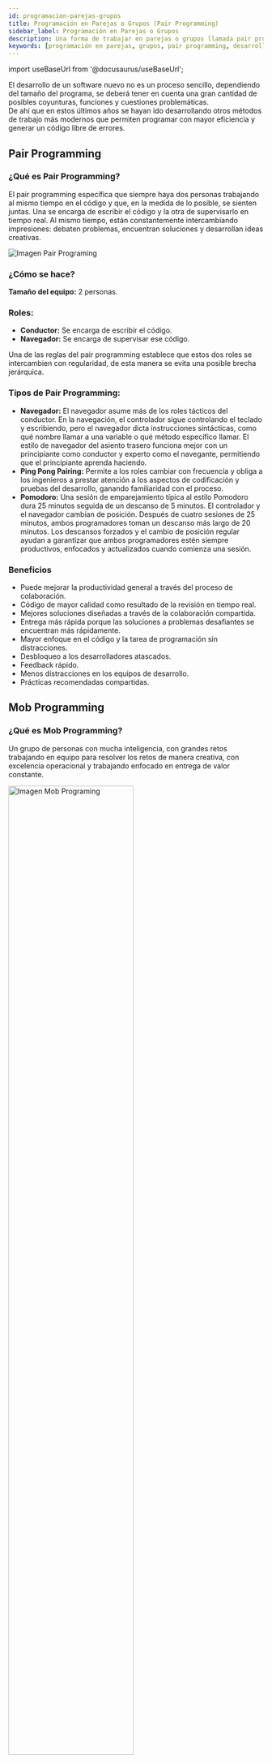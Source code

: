 ```yaml
---
id: programacion-parejas-grupos
title: Programación en Parejas o Grupos (Pair Programming)
sidebar_label: Programación en Parejas o Grupos
description: Una forma de trabajar en parejas o grupos llamada pair programming para asegurar que los trabajos se realicen bien de forma colaborativa.
keywords: [programación en parejas, grupos, pair programming, desarrollo pair programming, software, EOS, EOS Costa Rica, Qué es pair programming, Cómo aplicar pair programming]
---
```

import useBaseUrl from '@docusaurus/useBaseUrl';


El desarrollo de un software nuevo no es un proceso sencillo, dependiendo del tamaño del programa, se deberá tener en cuenta una gran cantidad de posibles coyunturas, funciones y cuestiones problemáticas.  
De ahí que en estos últimos años se hayan ido desarrollando otros métodos de trabajo más modernos que permiten programar con mayor eficiencia y generar un código libre de errores.


## Pair Programming

### ¿Qué es Pair Programming?
El pair programming específica que siempre haya dos personas trabajando al mismo tiempo en el código y que, en la medida de lo posible, se sienten juntas. Una se encarga de escribir el código y la otra de supervisarlo en tiempo real. Al mismo tiempo, están constantemente intercambiando impresiones: debaten problemas, encuentran soluciones y desarrollan ideas creativas. 

<div style={{  textAlign: "center" }}>
<img alt="Imagen Pair Programing"  src={ useBaseUrl( 'img/metodosProgramacion/PairProgramming.png' )} /> </div>

### ¿Cómo se hace?
**Tamaño del equipo:** 2 personas.

### Roles:

- **Conductor:** Se encarga de escribir el código. 
- **Navegador:** Se encarga de supervisar ese código. 

Una de las reglas del pair programming establece que estos dos roles se intercambien con regularidad, de esta manera se evita una posible brecha jerárquica.

### Tipos de Pair Programming:

- **Navegador:** El navegador asume más de los roles tácticos del conductor. En la navegación, el controlador sigue controlando el teclado y escribiendo, pero el navegador dicta instrucciones sintácticas, como qué nombre llamar a una variable o qué método específico llamar. El estilo de navegador del asiento trasero funciona mejor con un principiante como conductor y experto como el navegante, permitiendo que el principiante aprenda haciendo.
- **Ping Pong Pairing:**  Permite a los roles cambiar con frecuencia y obliga a los ingenieros a prestar atención a los aspectos de codificación y pruebas del desarrollo, ganando familiaridad con el proceso.
- **Pomodoro:** Una sesión de emparejamiento típica al estilo Pomodoro dura 25 minutos seguida de un descanso de 5 minutos. El controlador y el navegador cambian de posición. Después de cuatro sesiones de 25 minutos, ambos programadores toman un descanso más largo de 20 minutos. Los descansos forzados y el cambio de posición regular ayudan a garantizar que ambos programadores estén siempre productivos, enfocados y actualizados cuando comienza una sesión.

### Beneficios

- Puede mejorar la productividad general a través del proceso de colaboración.
- Código de mayor calidad como resultado de la revisión en tiempo real.
- Mejores soluciones diseñadas a través de la colaboración compartida.
- Entrega más rápida porque las soluciones a problemas desafiantes se encuentran más rápidamente.
- Mayor enfoque en el código y la tarea de programación sin distracciones.
- Desbloqueo a los desarrolladores atascados.
- Feedback rápido.
- Menos distracciones en los equipos de desarrollo.
- Prácticas recomendadas compartidas.

## Mob Programming

### ¿Qué es Mob Programming?

Un grupo de personas con mucha inteligencia, con grandes retos trabajando en equipo para resolver los retos de manera creativa, con excelencia operacional y trabajando enfocado en entrega de valor constante.
<div style={{  textAlign: "center" }}>
<img alt="Imagen Mob Programing" width="70%" src={ useBaseUrl( 'img/metodosProgramacion/MobProgramming.png' )} /> </div>

### ¿Cómo se hace?

**Tamaño del equipo:** 3-6 personas.

### Roles:

- **Conductor:** Recibe input del equipo y ejecuta la implementación de las ideas.
- **Navegadores:** Son los que le dan dirección al conductor, también es la voz del equipo.

### Bias for Action:

- Evitar quedarse en conversaciones abstractas por mucho tiempo.
- No discuta un problema por más de 10 minutos (Recomendado).
- Si hay más de una solución a un problema experimente con dos o 3 (Use
paretto).
- Use ejemplos para mantener la conversación caminando.
- Las ideas de los navegadores solo se implementan por el conductor.
- El nivel de habilidad del conductor es clave para que los navegadores desarrollen más las instrucciones.
- Feedback inmediato.
- Aprender o contribuir.
- Agilidad en comunicación.
- Retrospectiva.
- Empatía y respeto.

### Artefactos:

- Backlog de problemas específicos definidos por el product owner o el tech lead.
- Alineación en programación de katas (Código nuevo, corrección de errores, desarrollo impulsado por pruebas, refactorización).
- Test automation.
- Repo - DevOps.

### Tipos de Mob Programming:

- **Expert-Expert:** Mayor productividad y resultados de alta calidad, mínima disrupción de los acercamientos y exploración a retar soluciones existentes.
- **Expert-Novice:** Mayor oportunidad de exploración de soluciones y oportunidades de mentorship para personas nuevas en el equipo. El novato es más propenso a retar soluciones existentes y aporta disrupción, y el experto al enseñar se puede replantear paradigmas existentes. El riesgo de que los expertos no puedan desarrollar paciencia para enseñar puede traer conflicto y afectar la
cultura de la organización.
- **Novice-Novice:** Normalmente no es recomendado para soluciones complejas pero bueno para innovación siempre y cuando se pueda desarrollar con un mentor que pueda generar un role model.
- **With audience:** El equipo está trabajando con una audiencia de partes interesadas o usuarios.

### El Valor del Mobbing:

- Soluciones se entregan más rápido, con mayor calidad por medio del incremento del enfoque.
- Mitiga las tareas tediosas, tiene visibilidad 360 y mejora la automatización.
- Apalanca el entrenamiento entre miembros del equipo.
- Entrega resultados más rápido reduciendo el tiempo del work in progress y eliminando tiempos de handoff entre equipos y mitiga los problemas de comunicación.
- Puede incrementar el tiempo de entrega de una tarea por la cantidad de personas pensando alrededor de una tarea individual, pero bajan aproximadamente 15% de defectos o margen de error, se mitiga refactoring, retrabajo y soporte de la tarea o el entregable.
- Satisfacción se incrementa un 96% entre programadores.
- Entrenamiento ágil.
- Team building y comunicación.
- Más opciones de soluciones para varios problemas a la vez.

### Beneficios para Otras Organizaciones y Servicios

- Reclutamiento.
- Diseño (Servicio, UX, Producción).
- Deuda tecnológica y refactorización.

>Información brindada por:
>**Julian Alvarado**
>- Twitter [@jascorecr](https://twitter.com/jascorecr)  
>- Linkedin: [alvarado.lj.1](https://www.linkedin.com/in/alvaradolj1/)
>- Telegram: https://t.me/joinchat/JWCCqxZZe7tk7ITpztxTsw  
>- Youtube: [Kata Collective](https://www.youtube.com/channel/UC8elsb71RJlP9mG6aQgTc_A)